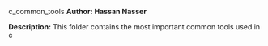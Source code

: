 c_common_tools
**Author: Hassan Nasser**

**Description:**
This folder contains the most important common tools used in c  
